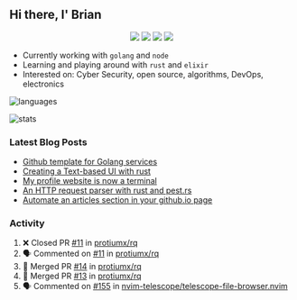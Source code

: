 ## Hi there, I' Brian

<p align="center">
  <a href="https://protiumx.dev/"><img src="https://img.shields.io/badge/-website-ff5757?style=for-the-badge&logo=iterm2&logoColor=white" /></a>
  <a href="https://protiumx.dev/blog"><img src="https://img.shields.io/badge/-blog-262654?style=for-the-badge&logo=hugo&logoColor=white" /></a>
  <a href="https://www.linkedin.com/in/bdmayo"><img src="https://img.shields.io/badge/-Brian_Mayo-0072b1?style=for-the-badge&logo=Linkedin&logoColor=white" /></a>
  <a href="https://www.instagram.com/_protium"><img src="https://img.shields.io/badge/-__protium-E4405F?style=for-the-badge&logo=instagram&logoColor=white" /></a>
</p>

- Currently working with `golang` and `node`
- Learning and playing around with `rust` and `elixir`
- Interested on: Cyber Security, open source, algorithms, DevOps, electronics

![languages](https://github-readme-stats.vercel.app/api/top-langs/?username=protiumx&layout=compact&langs_count=8&hide=ruby,vimscript,vue,scss,html)

![stats](https://github-readme-stats.vercel.app/api?username=protiumx&show_icons=true&include_all_commits=true&count_private=true&layout=compact&custom_title=Stats)

### Latest Blog Posts

<!-- BLOG-POST-LIST:START -->
- [Github template for Golang services](https://protiumx.dev/blog/posts/github-template-for-golang-services/)
- [Creating a Text-based UI with rust](https://protiumx.dev/blog/posts/creating-a-text-based-ui-with-rust/)
- [My profile website is now a terminal](https://protiumx.dev/blog/posts/my-profile-website-is-now-a-terminal/)
- [An HTTP request parser with rust and pest.rs](https://protiumx.dev/blog/posts/an-http-request-parser-with-rust-and-pest.rs/)
- [Automate an articles section in your github.io page](https://protiumx.dev/blog/posts/automate-an-articles-section-in-your-github.io-page/)
<!-- BLOG-POST-LIST:END -->

### Activity

<!--START_SECTION:activity-->
1. ❌ Closed PR [#11](https://github.com/protiumx/rq/pull/11) in [protiumx/rq](https://github.com/protiumx/rq)
2. 🗣 Commented on [#11](https://github.com/protiumx/rq/issues/11) in [protiumx/rq](https://github.com/protiumx/rq)
3. 🎉 Merged PR [#14](https://github.com/protiumx/rq/pull/14) in [protiumx/rq](https://github.com/protiumx/rq)
4. 🎉 Merged PR [#13](https://github.com/protiumx/rq/pull/13) in [protiumx/rq](https://github.com/protiumx/rq)
5. 🗣 Commented on [#155](https://github.com/nvim-telescope/telescope-file-browser.nvim/issues/155) in [nvim-telescope/telescope-file-browser.nvim](https://github.com/nvim-telescope/telescope-file-browser.nvim)
<!--END_SECTION:activity-->
